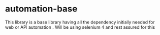 # automation-base
This library is a base library having all the dependency initially needed for web or API automation . Will be using selenium 4 and rest assured for this
